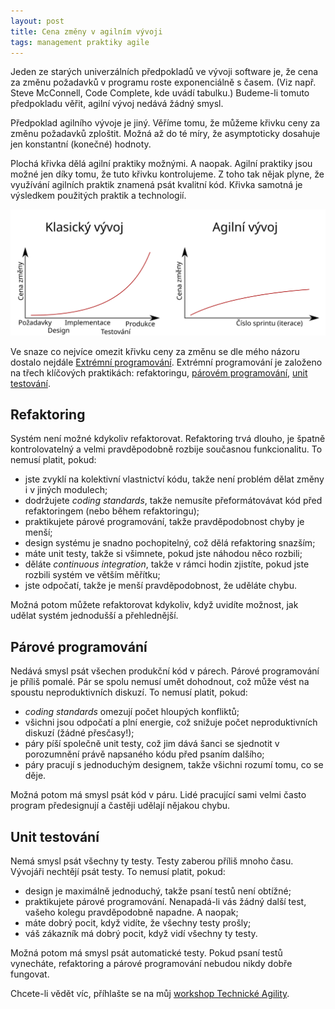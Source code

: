 ```yaml
---
layout: post
title: Cena změny v agilním vývoji
tags: management praktiky agile
---
```


Jeden ze starých univerzálních předpokladů ve vývoji software je, že cena za změnu požadavků
v programu roste exponenciálně s časem. (Viz např. Steve McConnell, Code Complete,
kde uvádí tabulku.) Budeme-li tomuto předpokladu věřit, agilní vývoj nedává žádný smysl.

<!--more-->

Předpoklad agilního vývoje je jiný. Věříme tomu, že můžeme křivku ceny za změnu požadavků
zploštit. Možná až do té míry, že asymptoticky dosahuje jen konstantní (konečné) hodnoty.

Plochá křivka dělá agilní praktiky možnými. A naopak. Agilní praktiky jsou možné jen díky tomu,
že tuto křivku kontrolujeme. Z toho tak nějak plyne, že využívání agilních praktik
znamená psát kvalitní kód. Křivka samotná je výsledkem použitých praktik a technologií.

![](/images/blog/cena-zmeny-klasicky-a-agilni-vyvoj.svg)

Ve snaze co nejvíce omezit křivku ceny za změnu se dle mého názoru dostalo nejdále
[Extrémní programování](/xp-jako-puzzle/).
Extrémní programování je založeno na třech klíčových praktikách: refaktoringu, [párovém programování](/parove-programovani/),
[unit testování](/unit-testing/).

## Refaktoring

Systém není možné kdykoliv refaktorovat. Refaktoring trvá dlouho, je špatně kontrolovatelný a velmi pravděpodobně
rozbije současnou funkcionalitu. To nemusí platit, pokud:

- jste zvyklí na kolektivní vlastnictví kódu, takže není problém dělat změny i v jiných modulech;
- dodržujete *coding standards*, takže nemusíte přeformátovávat kód před refaktoringem (nebo během refaktoringu);
- praktikujete párové programování, takže pravděpodobnost chyby je menší;
- design systému je snadno pochopitelný, což dělá refaktoring snazším;
- máte unit testy, takže si všimnete, pokud jste náhodou něco rozbili;
- děláte *continuous integration*, takže v rámci hodin zjistíte, pokud jste rozbili systém ve větším měřítku;
- jste odpočatí, takže je menší pravděpodobnost, že uděláte chybu.

Možná potom můžete refaktorovat kdykoliv, když uvidíte možnost, jak udělat systém jednodušší a přehlednější.

## Párové programování

Nedává smysl psát všechen produkční kód v párech. Párové programování je příliš pomalé. Pár se spolu nemusí umět
dohodnout, což může vést na spoustu neproduktivních diskuzí. To nemusí platit, pokud:

- *coding standards* omezují počet hloupých konfliktů;
- všichni jsou odpočatí a plní energie, což snižuje počet neproduktivních diskuzí (žádné přesčasy!);
- páry píší společně unit testy, což jim dává šanci se sjednotit v porozumnění právě napsaného kódu před psaním dalšího;
- páry pracují s jednoduchým designem, takže všichni rozumí tomu, co se děje.

Možná potom má smysl psát kód v páru. Lidé pracující sami velmi často program předesignují a častěji udělají nějakou chybu.

## Unit testování

Nemá smysl psát všechny ty testy. Testy zaberou příliš mnoho času. Vývojáři nechtějí psát testy.
To nemusí platit, pokud:

- design je maximálně jednoduchý, takže psaní testů není obtížné;
- praktikujete párové programování. Nenapadá-li vás žádný další test, vašeho kolegu pravděpodobně napadne. A naopak;
- máte dobrý pocit, když vidíte, že všechny testy prošly;
- váš zákazník má dobrý pocit, když vidí všechny ty testy.

Možná potom má smysl psát automatické testy. Pokud psaní testů vynecháte, refaktoring a párové programování
nebudou nikdy dobře fungovat.

Chcete-li vědět víc, příhlašte se na můj [workshop Technické Agility](/workshop-technicka-agilita/).

